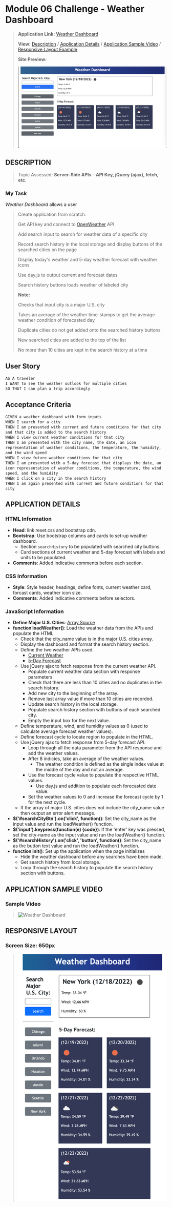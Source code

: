 # Module 06 Challenge - Weather Dashboard

>**Application Link:** [Weather Dashboard](https://fannychen623.github.io/Challenge-06-Weather-Dashboard/)
>
>**View:** [Description](#description) / [Application Details](#application-details) / [Application Sample Video](#application-sample-video) / [Responsive Layout Example](#responsive-layout)
>
>**Site Preview:**
>
>![Weather Dashboard](./assets/images/Weather%20Dashboard.png "Weather Dashboard")
## **DESCRIPTION**
> Topic Assessed: **Server-Side APIs** - **API Key, jQuery (ajax), fetch, etc.**
### **My Task**
*Weather Dashboard* allows a user 
> Create application from scratch. 
>
> Get API key and connect to [OpenWeather](https://openweathermap.org/forecast5) API
> 
> Add search input to search for weather data of a specific city
> 
> Record search history in the local storage and display buttons of the searched cities on the page
> 
> Display today's weather and 5-day weather forecast with weather icons
> 
> Use day.js to output current and forecast dates
> 
> Search history buttons loads weather of labeled city
> 
> **Note:**
> 
> Checks that input city is a major U.S. city
> 
> Takes an average of the weather time-stamps to get the average weather condition of forecasted day
> 
> Duplicate cities do not get added onto the searched history buttons
> 
> New searched cities are added to the top of the list
> 
> No more than 10 cities are kept in the search history at a time
> 
## User Story
```
AS A traveler
I WANT to see the weather outlook for multiple cities
SO THAT I can plan a trip accordingly
```

## Acceptance Criteria
```
GIVEN a weather dashboard with form inputs
WHEN I search for a city
THEN I am presented with current and future conditions for that city and that city is added to the search history
WHEN I view current weather conditions for that city
THEN I am presented with the city name, the date, an icon representation of weather conditions, the temperature, the humidity, and the wind speed
WHEN I view future weather conditions for that city
THEN I am presented with a 5-day forecast that displays the date, an icon representation of weather conditions, the temperature, the wind speed, and the humidity
WHEN I click on a city in the search history
THEN I am again presented with current and future conditions for that city
```

## **APPLICATION DETAILS**

### HTML Information
* **Head**: link reset.css and bootstrap cdn.
* **Bootstrap**: Use bootstrap columns and cards to set-up weather dashboard.
  * Section `searchHistory` to be populated with searched city buttons.
  * Card sections of current weather and 5-day forecast with labels and units to be populated.
* **Comments**: Added indicative comments before each section.

### CSS Information
* **Style**: Style header, headings, define fonts, current weather card, forcast cards, weather icon size.
* **Comments**: Added indicative comments before selectors.

### JavaScript Information
* **Define Major U.S. Cities**: [Array Source](https://gist.github.com/norcal82/42440bd06a67eb7d9616)
* **function loadWeather()**: Load the weather data from the APIs and populate the HTML
    * Check that the city_name value is in the major U.S. cities array.
    * Display the dashboard and format the search history section.
    * Define the two weather APIs used.
      * [Current Weather](https://openweathermap.org/current)
      * [5-Day Forecast](https://openweathermap.org/forecast5)
    * Use jQuery ajax to fetch response from the current weather API.
      * Populate current weather data section with response parameters.
      * Check that there are less than 10 cities and no duplicates in the search history.
      * Add new city to the beginning of the array.
      * Remove last array value if more than 10 cities are recorded.
      * Update search history in the local storage.
      * Populate search history section with buttons of each searched city.
      * Empty the input box for the next value.
    * Define temperature, wind, and humidity values as 0 (used to calculate average forecast weather values).
    * Define forecast cycle to locate region to populate in the HTML.
    * Use jQuery ajax to fetch response from 5-day forecast API.
      * Loop through all the data parameter from the API response and add the weather values.
      * After 8 indicies, take an average of the weather values.
        * The weather condition is defined as the single index value at the middle of the day and not an average.
      * Use the forecast cycle value to populate the respective HTML values.
        * Use day.js and addition to populate each forecasted date value.
      * Set the weather values to 0 and increase the forecast cycle by 1 for the next cycle.
    * If the array of major U.S. cities does not include the city_name value then output an error alert message.
* **$('#searchCityBtn').on('click', function()**: Set the city_name as the input value and run the loadWeather() function.
* **$('input').keypress(function(e) {code})**: If the 'enter' key was pressed, set the city-name as the input value and run the loadWeather() function.
* **$('#searchHistory').on('click', 'button', function()**: Set the city_name as the button text value and run the loadWeather() function.
* **function init()**: Set up the application when the page initializes
  * Hide the weather dashboard before any searches have been made.
  * Get search history from local storage.
  * Loop through the search history to populate the search history section with buttons.

## **APPLICATION SAMPLE VIDEO**
### Sample Video
>![Weather Dashboard](./assets/images/Weather%20Dashboard.gif "Weather Dashboard")

## **RESPONSIVE LAYOUT**
### Screen Size: 650px
>![Responsive Layout](./assets/images/650px.png "Responsive Layout")